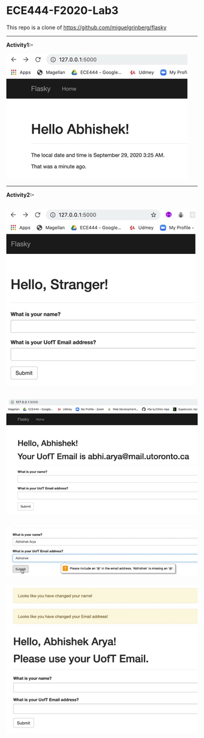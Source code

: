 # ECE444-F2020-Lab3

This repo is a clone of
https://github.com/miguelgrinberg/flasky

---
**Activity1:-**

![Screenshot1](Screenshot1.jpeg)

---
**Activity2:-**

![Screenshot2](Screenshot2.jpeg)
---
![Screenshot3](Screenshot3.jpeg)
---
![Screenshot4](Screenshot4.jpeg)
---
![Screenshot5](Screenshot5.jpeg)
